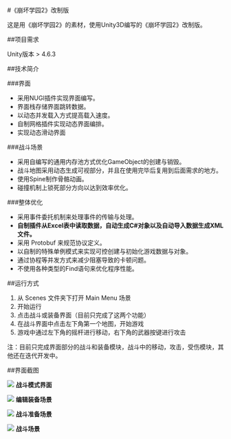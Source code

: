 #《崩坏学园2》改制版


这是用《崩坏学园2》的素材，使用Unity3D编写的《崩坏学园2》改制版。

##项目需求

Unity版本 > 4.6.3

##技术简介

###界面

- 采用NUGI插件实现界面编写。
- 界面栈存储界面跳转数据。
- 以动态并发载入方式提高载入速度。
- 自制网格插件实现动态界面编排。
- 实现动态滑动界面

###战斗场景

- 采用自编写的通用内存池方式优化GameObject的创建与销毁。
- 战斗地图采用动态生成可视部分，并且在使用完毕后复用到后面需求的地方。
- 使用Spine制作骨骼动画。
- 碰撞机制上锁死部分方向以达到效率优化。

###整体优化

- 采用事件委托机制来处理事件的传输与处理。
- **自制插件从Excel表中读取数据，自动生成C#对象以及自动导入数据生成XML文件。**
- 采用 Protobuf 来规范协议定义。
- 以自制的特殊单例模式来实现可控创建与初始化游戏数据与对象。
- 通过协程等并发方式来减少阻塞导致的卡顿问题。
- 不使用各种类型的Find语句来优化程序性能。

##运行方式

1. 从 Scenes 文件夹下打开 Main Menu 场景
2. 开始运行
3. 点击战斗或装备界面（目前只完成了这两个功能）
4. 在战斗界面中点击左下角第一个地图，开始游戏
5. 游戏中通过左下角的摇杆进行移动，右下角的武器按键进行攻击

注：目前只完成界面部分的战斗和装备模块，战斗中的移动，攻击，受伤模块，其他还在迭代开发中。

##界面截图

![](http://7xiwp6.com1.z0.glb.clouddn.com/场景1.png)
**战斗模式界面**

![](http://7xiwp6.com1.z0.glb.clouddn.com/编辑装备场景.png)
**编辑装备场景**

![](http://7xiwp6.com1.z0.glb.clouddn.com/场景2.png)
**战斗准备场景**

![](http://7xiwp6.com1.z0.glb.clouddn.com/场景3.png)
**战斗场景**
